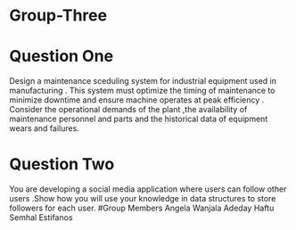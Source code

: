 # Group-Three
# Question One
Design a maintenance sceduling system for industrial equipment used in manufacturing . This system must optimize the timing of maintenance to minimize downtime and ensure machine operates at peak efficiency . Consider the operational demands of the plant ,the availability of maintenance personnel and parts and the historical data of equipment wears and failures.
# Question Two
You are developing a social media application where users can follow other users .Show how you will use your knowledge in data structures to store followers for each user.
#Group Members
Angela Wanjala
Adeday Haftu
Semhal Estifanos
